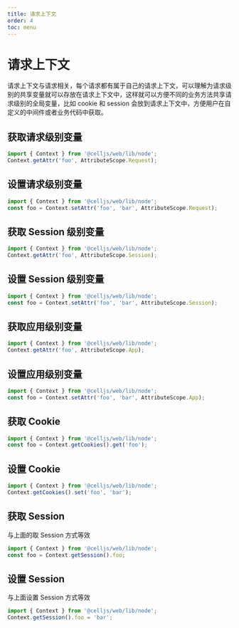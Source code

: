 ```yaml
---
title: 请求上下文
order: 4
toc: menu
---
```


# 请求上下文

请求上下文与请求相关，每个请求都有属于自己的请求上下文，可以理解为请求级别的共享变量就可以存放在请求上下文中，这样就可以方便不同的业务方法共享请求级别的全局变量，比如 cookie 和 session 会放到请求上下文中，方便用户在自定义的中间件或者业务代码中获取。


## 获取请求级别变量


```typescript
import { Context } from '@celljs/web/lib/node';
Context.getAttr('foo', AttributeScope.Request);
```


## 设置请求级别变量


```typescript
import { Context } from '@celljs/web/lib/node';
const foo = Context.setAttr('foo', 'bar', AttributeScope.Request);
```


## 获取 Session 级别变量


```typescript
import { Context } from '@celljs/web/lib/node';
Context.getAttr('foo', AttributeScope.Session);
```


## 设置 Session 级别变量


```typescript
import { Context } from '@celljs/web/lib/node';
const foo = Context.setAttr('foo', 'bar', AttributeScope.Session);
```


## 获取应用级别变量


```typescript
import { Context } from '@celljs/web/lib/node';
Context.getAttr('foo', AttributeScope.App);
```


## 设置应用级别变量


```typescript
import { Context } from '@celljs/web/lib/node';
const foo = Context.setAttr('foo', 'bar', AttributeScope.App);
```
## 
## 获取 Cookie


```typescript
import { Context } from '@celljs/web/lib/node';
const foo = Context.getCookies().get('foo');
```


## 设置 Cookie


```typescript
import { Context } from '@celljs/web/lib/node';
Context.getCookies().set('foo', 'bar');
```


## 获取 Session


与上面的取 Session 方式等效


```typescript
import { Context } from '@celljs/web/lib/node';
const foo = Context.getSession().foo;
```




## 设置 Session


与上面设置 Session 方式等效


```typescript
import { Context } from '@celljs/web/lib/node';
Context.getSession().foo = 'bar';
```
